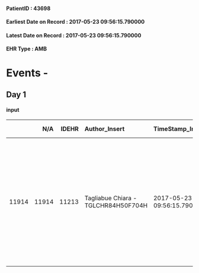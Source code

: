 
#### PatientID : 43698
#### Earliest Date on Record : 2017-05-23 09:56:15.790000
#### Latest Date on Record : 2017-05-23 09:56:15.790000
#### EHR Type : AMB

# Events - 

## Day 1

#### input
|       |    N/A |   IDEHR | Author_Insert                       | TimeStamp_Insert           | EHRType   |   PatientID |   IDDigitalSignDocument | persone_vicine   |   Unnamed: 0_x.1 |   IDANAMNESI_SOCIALE | Patient   | FamigliaAltro   | Paziente_T   | FamigliaAltro_T   |   Non_Rilevabile_x.1 | Note_Non_Rilevabile_x.1   | opt_Problemi   | chk_contr_sintomi   | chk_competenza                                 | opt_paziente_a   | opt_famiglia_a   | opt_adeguatezza   | ds_note_ad                                                                                                                                                          | opt_paziente_solo   | ds_note_con                                                | opt_presente_assente   | Presenza_minori   | Caregiver_principale   | opt_capacita     | ds_familiari_coinv                                                                   | opt_necessario   | opt_presente   | opt_risorse_ec   | opt_paziente_psi   | opt_Ins_vol   | ds_note_prio                                                                                                                                                                        | opt_esenzione   | opt_inv_civile   |   ds_codice_es | Needs     | Domestic partnership   | Fragility      | opt_disponibilita_f   | opt_indennita_acc   | opt_legge   | opt_famiglia_psi   | opt_disponibilit_paz   |
|------:|-------:|--------:|:------------------------------------|:---------------------------|:----------|------------:|------------------------:|:-----------------|-----------------:|---------------------:|:----------|:----------------|:-------------|:------------------|---------------------:|:--------------------------|:---------------|:--------------------|:-----------------------------------------------|:-----------------|:-----------------|:------------------|:--------------------------------------------------------------------------------------------------------------------------------------------------------------------|:--------------------|:-----------------------------------------------------------|:-----------------------|:------------------|:-----------------------|:-----------------|:-------------------------------------------------------------------------------------|:-----------------|:---------------|:-----------------|:-------------------|:--------------|:------------------------------------------------------------------------------------------------------------------------------------------------------------------------------------|:----------------|:-----------------|---------------:|:----------|:-----------------------|:---------------|:----------------------|:--------------------|:------------|:-------------------|:-----------------------|
| 11914 |  11914 |   11213 | Tagliabue Chiara - TGLCHR84H50F704H | 2017-05-23 09:56:15.790000 | AMB       |       43698 |                  758414 | N/A              |             6174 |                 3897 | Si#1      | Si#1            | Parziale#2   | Si#1              |                    0 | NR                        | Si#1           | controllo sintomi#0 | competenza/capacit√† assistenziale caregiver#0 | Indefinite#2     | Congruenti#1     | No#0              | La moglie non si sente in grado di gestire l'aggravamento al domicilio anche per gli spazi ristretti che non consentono l'utilizzo di ausili utili per il paziente. | No#0                | Vive con la moglie di 70 aa che si occupa dell'assistenza. | Presente#1             | No#0              | wife                   | Incrementabile#1 | La figlia Ilaria abita nelle vicinanze, ha un figlio piccolo e lavora a tempo pieno. | Si#1             | No#0           | Adeguate#1       | No#0               | No#0          | La famiglia chiede il ricovero in hospice del paziente, in attesa di posto di ricovero √® disponibile ad attivazione domiciliare per supporto nella gestione clinico-assistenziale. | Si#1            | No#0             |             48 | Clinici#0 | Coniuge/Convivente#0   | psico-fisica#3 | Da verificare#2       | No#0                | No#0        | No#0               | Da verificare#2        |


